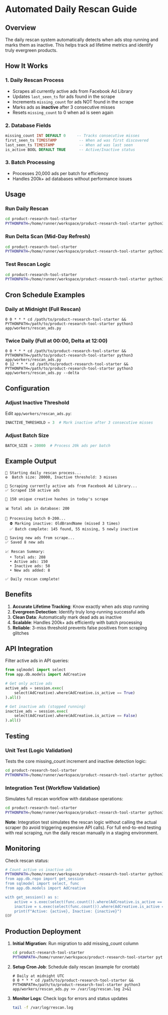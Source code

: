 # Automated Daily Rescan Guide

## Overview
The daily rescan system automatically detects when ads stop running and marks them as inactive. This helps track ad lifetime metrics and identify truly evergreen products.

## How It Works

### 1. **Daily Rescan Process**
- Scrapes all currently active ads from Facebook Ad Library
- Updates `last_seen_ts` for ads found in the scrape
- Increments `missing_count` for ads NOT found in the scrape
- Marks ads as **inactive** after 3 consecutive misses
- Resets `missing_count` to 0 when ad is seen again

### 2. **Database Fields**
```sql
missing_count INT DEFAULT 0     -- Tracks consecutive misses
first_seen_ts TIMESTAMP          -- When ad was first discovered
last_seen_ts TIMESTAMP           -- When ad was last seen
is_active BOOL DEFAULT TRUE      -- Active/Inactive status
```

### 3. **Batch Processing**
- Processes 20,000 ads per batch for efficiency
- Handles 200k+ ad databases without performance issues

## Usage

### Run Daily Rescan
```bash
cd product-research-tool-starter
PYTHONPATH=/home/runner/workspace/product-research-tool-starter python3 app/workers/rescan_ads.py
```

### Run Delta Scan (Mid-Day Refresh)
```bash
cd product-research-tool-starter
PYTHONPATH=/home/runner/workspace/product-research-tool-starter python3 app/workers/rescan_ads.py --delta
```

### Test Rescan Logic
```bash
cd product-research-tool-starter
PYTHONPATH=/home/runner/workspace/product-research-tool-starter python3 app/workers/test_rescan.py
```

## Cron Schedule Examples

### Daily at Midnight (Full Rescan)
```cron
0 0 * * * cd /path/to/product-research-tool-starter && PYTHONPATH=/path/to/product-research-tool-starter python3 app/workers/rescan_ads.py
```

### Twice Daily (Full at 00:00, Delta at 12:00)
```cron
0 0 * * * cd /path/to/product-research-tool-starter && PYTHONPATH=/path/to/product-research-tool-starter python3 app/workers/rescan_ads.py
0 12 * * * cd /path/to/product-research-tool-starter && PYTHONPATH=/path/to/product-research-tool-starter python3 app/workers/rescan_ads.py --delta
```

## Configuration

### Adjust Inactive Threshold
Edit `app/workers/rescan_ads.py`:
```python
INACTIVE_THRESHOLD = 3  # Mark inactive after 3 consecutive misses
```

### Adjust Batch Size
```python
BATCH_SIZE = 20000  # Process 20k ads per batch
```

## Example Output

```
🔄 Starting daily rescan process...
⚙️  Batch size: 20000, Inactive threshold: 3 misses

📡 Scraping currently active ads from Facebook Ad Library...
✅ Scraped 150 active ads

🔑 150 unique creative hashes in today's scrape

📊 Total ads in database: 200

🔄 Processing batch 0-200...
  ⛔ Marking inactive: OldBrandName (missed 3 times)
  ✅ Batch complete: 145 found, 55 missing, 5 newly inactive

💾 Saving new ads from scrape...
✅ Saved 8 new ads

📈 Rescan Summary:
  • Total ads: 208
  • Active ads: 150
  • Inactive ads: 58
  • New ads added: 8

✅ Daily rescan complete!
```

## Benefits

1. **Accurate Lifetime Tracking**: Know exactly when ads stop running
2. **Evergreen Detection**: Identify truly long-running successful ads
3. **Clean Data**: Automatically mark dead ads as inactive
4. **Scalable**: Handles 200k+ ads efficiently with batch processing
5. **Reliable**: 3-miss threshold prevents false positives from scraping glitches

## API Integration

Filter active ads in API queries:
```python
from sqlmodel import select
from app.db.models import AdCreative

# Get only active ads
active_ads = session.exec(
    select(AdCreative).where(AdCreative.is_active == True)
).all()

# Get inactive ads (stopped running)
inactive_ads = session.exec(
    select(AdCreative).where(AdCreative.is_active == False)
).all()
```

## Testing

### Unit Test (Logic Validation)
Tests the core missing_count increment and inactive detection logic:
```bash
cd product-research-tool-starter
PYTHONPATH=/home/runner/workspace/product-research-tool-starter python3 app/workers/test_rescan.py
```

### Integration Test (Workflow Validation)
Simulates full rescan workflow with database operations:
```bash
cd product-research-tool-starter
PYTHONPATH=/home/runner/workspace/product-research-tool-starter python3 app/workers/test_rescan_integration.py
```

**Note**: Integration test simulates the rescan logic without calling the actual scraper (to avoid triggering expensive API calls). For full end-to-end testing with real scraping, run the daily rescan manually in a staging environment.

## Monitoring

Check rescan status:
```bash
# Count active vs inactive ads
PYTHONPATH=/home/runner/workspace/product-research-tool-starter python3 << 'EOF'
from app.db.repo import get_session
from sqlmodel import select, func
from app.db.models import AdCreative

with get_session() as s:
    active = s.exec(select(func.count()).where(AdCreative.is_active == True)).one()
    inactive = s.exec(select(func.count()).where(AdCreative.is_active == False)).one()
    print(f"Active: {active}, Inactive: {inactive}")
EOF
```

## Production Deployment

1. **Initial Migration**: Run migration to add missing_count column
   ```bash
   cd product-research-tool-starter
   PYTHONPATH=/home/runner/workspace/product-research-tool-starter python3 -c "from app.workers.rescan_ads import add_missing_count_column; add_missing_count_column()"
   ```

2. **Setup Cron Job**: Schedule daily rescan (example for crontab)
   ```cron
   # Daily at midnight UTC
   0 0 * * * cd /path/to/product-research-tool-starter && PYTHONPATH=/path/to/product-research-tool-starter python3 app/workers/rescan_ads.py >> /var/log/rescan.log 2>&1
   ```

3. **Monitor Logs**: Check logs for errors and status updates
   ```bash
   tail -f /var/log/rescan.log
   ```
